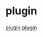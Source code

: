 # plugin

[plugin](https://github.com/packem/packem)
[plugin](https://github.com/improbable-eng/ts-protoc-gen)
